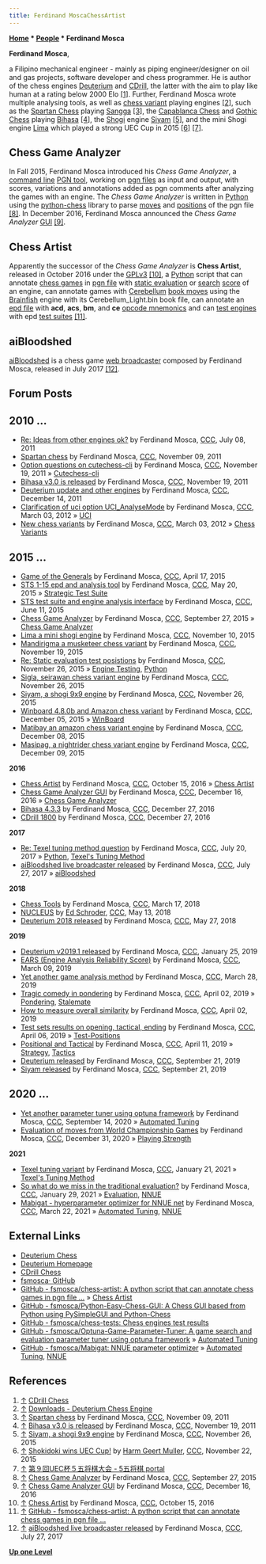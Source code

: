 ```yaml
---
title: Ferdinand MoscaChessArtist
---
```

**[Home](Home "Home") * [People](People "People") * Ferdinand Mosca**

**Ferdinand Mosca**,

a Filipino mechanical engineer - mainly as piping engineer/designer on oil and gas projects, software developer and chess programmer. He is author of the chess engines [Deuterium](Deuterium "Deuterium") and [CDrill](index.php?title=CDrill&action=edit&redlink=1 "CDrill (page does not exist)"), the latter with the aim to play like human at a rating below 2000 Elo <a id="cite-note-1" href="#cite-ref-1">[1]</a>.
Further, Ferdinand Mosca wrote multiple analysing tools, as well as [chess variant](Games#ChessVariants "Games") playing engines <a id="cite-note-2" href="#cite-ref-2">[2]</a>, such as the [Spartan Chess](index.php?title=Spartan_Chess&action=edit&redlink=1 "Spartan Chess (page does not exist)") playing [Sangga](index.php?title=Sangga&action=edit&redlink=1 "Sangga (page does not exist)") <a id="cite-note-3" href="#cite-ref-3">[3]</a>,
the [Capablanca Chess](index.php?title=Capablanca_Chess&action=edit&redlink=1 "Capablanca Chess (page does not exist)") and [Gothic Chess](index.php?title=Gothic_Chess&action=edit&redlink=1 "Gothic Chess (page does not exist)") playing [Bihasa](index.php?title=Bihasa&action=edit&redlink=1 "Bihasa (page does not exist)") <a id="cite-note-4" href="#cite-ref-4">[4]</a>,
the [Shogi](Shogi "Shogi") engine [Siyam](index.php?title=Siyam&action=edit&redlink=1 "Siyam (page does not exist)") <a id="cite-note-5" href="#cite-ref-5">[5]</a>,
and the mini Shogi engine [Lima](index.php?title=Lima&action=edit&redlink=1 "Lima (page does not exist)") which played a strong UEC Cup in 2015 <a id="cite-note-6" href="#cite-ref-6">[6]</a> <a id="cite-note-7" href="#cite-ref-7">[7]</a>.

## Chess Game Analyzer

In Fall 2015, Ferdinand Mosca introduced his *Chess Game Analyzer*, a [command line](CLI "CLI") [PGN tool](Utilities#PGN "Utilities"), working on [pgn files](Portable_Game_Notation "Portable Game Notation") as input and output, with scores, variations and annotations added as pgn comments after analyzing the games with an engine. The *Chess Game Analyzer* is written in [Python](Python "Python") using the [python-chess](Python-chess "Python-chess") library to parse [moves](Moves "Moves") and [positions](Chess_Position "Chess Position") of the pgn file <a id="cite-note-8" href="#cite-ref-8">[8]</a>. In December 2016, Ferdinand Mosca announced the *Chess Game Analyzer* [GUI](GUI "GUI") <a id="cite-note-9" href="#cite-ref-9">[9]</a>.

## Chess Artist

Apparently the successor of the *Chess Game Analyzer* is **Chess Artist**, released in October 2016 under the [GPLv3](Free_Software_Foundation#GPL "Free Software Foundation") <a id="cite-note-10" href="#cite-ref-10">[10]</a>, a [Python](Python "Python") script that can annotate [chess games](Chess_Game "Chess Game") in [pgn file](Portable_Game_Notation "Portable Game Notation") with [static evaluation](Evaluation "Evaluation") or [search](Search "Search") [score](Score "Score") of an engine, can annotate games with [Cerebellum](index.php?title=Cerebellum&action=edit&redlink=1 "Cerebellum (page does not exist)") [book moves](Opening_Book "Opening Book") using the [Brainfish](Brainfish "Brainfish") engine with its Cerebellum_Light.bin book file, can annotate an [epd file](Extended_Position_Description "Extended Position Description") with **acd**, **acs**, **bm**, and **ce** [opcode mnemonics](Extended_Position_Description#mnemonics "Extended Position Description") and can [test engines](Engine_Testing "Engine Testing") with epd [test suites](Test_Positions "Test-Positions") <a id="cite-note-11" href="#cite-ref-11">[11]</a>.

## aiBloodshed

[aiBloodshed](AiBloodshed "AiBloodshed") is a chess game [web broadcaster](Web_Broadcast "Web Broadcast") composed by Ferdinand Mosca, released in July 2017 <a id="cite-note-12" href="#cite-ref-12">[12]</a>.

## Forum Posts

## 2010 ...

- [Re: Ideas from other engines ok?](http://www.talkchess.com/forum/viewtopic.php?t=39647&start=2) by Ferdinand Mosca, [CCC](CCC "CCC"), July 08, 2011
- [Spartan chess](http://www.talkchess.com/forum/viewtopic.php?t=41034) by Ferdinand Mosca, [CCC](CCC "CCC"), November 09, 2011
- [Option questions on cutechess-cli](http://www.talkchess.com/forum/viewtopic.php?t=41138) by Ferdinand Mosca, [CCC](CCC "CCC"), November 19, 2011 » [Cutechess-cli](Cutechess-cli "Cutechess-cli")
- [Bihasa v3.0 is released](http://www.talkchess.com/forum/viewtopic.php?t=42106) by Ferdinand Mosca, [CCC](CCC "CCC"), November 19, 2011
- [Deuterium update and other engines](http://www.talkchess.com/forum/viewtopic.php?t=41450) by Ferdinand Mosca, [CCC](CCC "CCC"), December 14, 2011
- [Clarification of uci option UCI_AnalyseMode](http://www.talkchess.com/forum/viewtopic.php?t=42720) by Ferdinand Mosca, [CCC](CCC "CCC"), March 03, 2012 » [UCI](UCI "UCI")
- [New chess variants](http://www.talkchess.com/forum/viewtopic.php?t=43291) by Ferdinand Mosca, [CCC](CCC "CCC"), March 03, 2012 » [Chess Variants](Games#ChessVariants "Games")

## 2015 ...

- [Game of the Generals](http://www.talkchess.com/forum/viewtopic.php?t=56028) by Ferdinand Mosca, [CCC](CCC "CCC"), April 17, 2015
- [STS 1-15 epd and analysis tool](http://www.talkchess.com/forum/viewtopic.php?t=56435) by Ferdinand Mosca, [CCC](CCC "CCC"), May 20, 2015 » [Strategic Test Suite](Strategic_Test_Suite "Strategic Test Suite")
- [STS test suite and engine analysis interface](http://www.talkchess.com/forum/viewtopic.php?t=56653) by Ferdinand Mosca, [CCC](CCC "CCC"), June 11, 2015
- [Chess Game Analyzer](http://www.talkchess.com/forum/viewtopic.php?t=57770) by Ferdinand Mosca, [CCC](CCC "CCC"), September 27, 2015 » [Chess Game Analyzer](#chessgameanalyzer)
- [Lima a mini shogi engine](http://www.talkchess.com/forum/viewtopic.php?t=58215) by Ferdinand Mosca, [CCC](CCC "CCC"), November 10, 2015
- [Mandirigma a musketeer chess variant](http://www.talkchess.com/forum/viewtopic.php?t=58295) by Ferdinand Mosca, [CCC](CCC "CCC"), November 19, 2015
- [Re: Static evaluation test posistions](http://www.talkchess.com/forum/viewtopic.php?t=58359&start=2) by Ferdinand Mosca, [CCC](CCC "CCC"), November 26, 2015 » [Engine Testing](Engine_Testing "Engine Testing"), [Python](Python "Python")
- [Sigla, seirawan chess variant engine](http://www.talkchess.com/forum/viewtopic.php?t=58379) by Ferdinand Mosca, [CCC](CCC "CCC"), November 26, 2015
- [Siyam, a shogi 9x9 engine](http://www.talkchess.com/forum/viewtopic.php?t=58381) by Ferdinand Mosca, [CCC](CCC "CCC"), November 26, 2015
- [Winboard 4.8.0b and Amazon chess variant](http://www.talkchess.com/forum/viewtopic.php?t=58482) by Ferdinand Mosca, [CCC](CCC "CCC"), December 05, 2015 » [WinBoard](WinBoard "WinBoard")
- [Matibay an amazon chess variant engine](http://www.talkchess.com/forum/viewtopic.php?t=58518) by Ferdinand Mosca, [CCC](CCC "CCC"), December 08, 2015
- [Masipag, a nightrider chess variant engine](http://www.talkchess.com/forum/viewtopic.php?t=58533) by Ferdinand Mosca, [CCC](CCC "CCC"), December 09, 2015

**2016**

- [Chess Artist](http://www.talkchess.com/forum/viewtopic.php?t=61723) by Ferdinand Mosca, [CCC](CCC "CCC"), October 15, 2016 » [Chess Artist](#chessartist)
- [Chess Game Analyzer GUI](http://www.talkchess.com/forum/viewtopic.php?t=62500) by Ferdinand Mosca, [CCC](CCC "CCC"), December 16, 2016 » [Chess Game Analyzer](#chessgameanalyzer)
- [Bihasa 4.3.3](http://www.talkchess.com/forum/viewtopic.php?t=62615) by Ferdinand Mosca, [CCC](CCC "CCC"), December 27, 2016
- [CDrill 1800](http://www.talkchess.com/forum/viewtopic.php?t=62624) by Ferdinand Mosca, [CCC](CCC "CCC"), December 27, 2016

**2017**

- [Re: Texel tuning method question](http://www.talkchess.com/forum/viewtopic.php?t=64189&start=42) by Ferdinand Mosca, [CCC](CCC "CCC"), July 20, 2017 » [Python](Python "Python"), [Texel's Tuning Method](Texel%27s_Tuning_Method "Texel's Tuning Method")
- [aiBloodshed live broadcaster released](http://www.talkchess.com/forum/viewtopic.php?t=64741) by Ferdinand Mosca, [CCC](CCC "CCC"), July 27, 2017 » [aiBloodshed](AiBloodshed "AiBloodshed")

**2018**

- [Chess Tools](http://www.talkchess.com/forum3/viewtopic.php?f=2&t=66853) by Ferdinand Mosca, [CCC](CCC "CCC"), March 17, 2018
- [NUCLEUS](http://www.talkchess.com/forum3/viewtopic.php?f=2&t=67434) by [Ed Schroder](Ed_Schroder "Ed Schroder"), [CCC](CCC "CCC"), May 13, 2018
- [Deuterium 2018 released](http://www.talkchess.com/forum3/viewtopic.php?f=2&t=67578) by Ferdinand Mosca, [CCC](CCC "CCC"), May 27, 2018

**2019**

- [Deuterium v2019.1 released](http://www.talkchess.com/forum3/viewtopic.php?f=2&t=69721) by Ferdinand Mosca, [CCC](CCC "CCC"), January 25, 2019
- [EARS (Engine Analysis Reliability Score)](http://www.talkchess.com/forum3/viewtopic.php?f=2&t=70151) by Ferdinand Mosca, [CCC](CCC "CCC"), March 09, 2019
- [Yet another game analysis method](http://www.talkchess.com/forum3/viewtopic.php?f=2&t=70339) by Ferdinand Mosca, [CCC](CCC "CCC"), March 28, 2019
- [Tragic comedy in pondering](http://www.talkchess.com/forum3/viewtopic.php?f=2&t=70385) by Ferdinand Mosca, [CCC](CCC "CCC"), April 02, 2019 » [Pondering](Pondering "Pondering"), [Stalemate](Stalemate "Stalemate")
- [How to measure overall similarity](http://www.talkchess.com/forum3/viewtopic.php?f=2&t=70390) by Ferdinand Mosca, [CCC](CCC "CCC"), April 02, 2019
- [Test sets results on opening, tactical, ending](http://www.talkchess.com/forum3/viewtopic.php?f=2&t=70426) by Ferdinand Mosca, [CCC](CCC "CCC"), April 06, 2019 » [Test-Positions](Test_Positions "Test-Positions")
- [Positional and Tactical](http://www.talkchess.com/forum3/viewtopic.php?f=7&t=70472) by Ferdinand Mosca, [CCC](CCC "CCC"), April 11, 2019 » [Strategy](Strategy "Strategy"), [Tactics](Tactics "Tactics")
- [Deuterium released](http://www.talkchess.com/forum3/viewtopic.php?f=2&t=71875) by Ferdinand Mosca, [CCC](CCC "CCC"), September 21, 2019
- [Siyam released](http://www.talkchess.com/forum3/viewtopic.php?f=2&t=71876) by Ferdinand Mosca, [CCC](CCC "CCC"), September 21, 2019

## 2020 ...

- [Yet another parameter tuner using optuna framework](http://www.talkchess.com/forum3/viewtopic.php?f=2&t=75104) by Ferdinand Mosca, [CCC](CCC "CCC"), September 14, 2020 » [Automated Tuning](Automated_Tuning "Automated Tuning")
- [Evaluation of moves from World Championship Games](http://www.talkchess.com/forum3/viewtopic.php?f=2&t=76198) by Ferdinand Mosca, [CCC](CCC "CCC"), December 31, 2020 » [Playing Strength](Playing_Strength "Playing Strength")

**2021**

- [Texel tuning variant](http://www.talkchess.com/forum3/viewtopic.php?f=7&t=76380) by Ferdinand Mosca, [CCC](CCC "CCC"), January 21, 2021 » [Texel's Tuning Method](Texel%27s_Tuning_Method "Texel's Tuning Method")
- [So what do we miss in the traditional evaluation?](http://www.talkchess.com/forum3/viewtopic.php?f=2&t=76446) by Ferdinand Mosca, [CCC](CCC "CCC"), January 29, 2021 » [Evaluation](Evaluation "Evaluation"), [NNUE](NNUE "NNUE")
- [Mabigat - hyperparameter optimizer for NNUE net](http://www.talkchess.com/forum3/viewtopic.php?f=2&t=76917) by Ferdinand Mosca, [CCC](CCC "CCC"), March 22, 2021 » [Automated Tuning](Automated_Tuning "Automated Tuning"), [NNUE](NNUE "NNUE")

## External Links

- [Deuterium Chess](https://sites.google.com/view/deuterium-chess/home)
- [Deuterium Homepage](https://sites.google.com/site/deuteriumengine/)
- [CDrill Chess](https://sites.google.com/view/cdrill)
- [fsmosca· GitHub](https://github.com/fsmosca)
- [GitHub - fsmosca/chess-artist: A python script that can annotate chess games in pgn file ...](https://github.com/fsmosca/chess-artist) » [Chess Artist](#chessartist)
- [GitHub - fsmosca/Python-Easy-Chess-GUI: A Chess GUI based from Python using PySimpleGUI and Python-Chess](https://github.com/fsmosca/Python-Easy-Chess-GUI)
- [GitHub - fsmosca/chess-tests: Chess engines test results](https://github.com/fsmosca/chess-tests)
- [GitHub - fsmosca/Optuna-Game-Parameter-Tuner: A game search and evaluation parameter tuner using optuna framework](https://github.com/fsmosca/Optuna-Game-Parameter-Tuner) » [Automated Tuning](Automated_Tuning "Automated Tuning")
- [GitHub - fsmosca/Mabigat: NNUE parameter optimizer](https://github.com/fsmosca/Mabigat) » [Automated Tuning](Automated_Tuning "Automated Tuning"), [NNUE](NNUE "NNUE")

## References

1. <a id="cite-ref-1" href="#cite-note-1">↑</a> [CDrill Chess](https://sites.google.com/view/cdrill)
1. <a id="cite-ref-2" href="#cite-note-2">↑</a> [Downloads - Deuterium Chess Engine](https://sites.google.com/site/deuteriumengine/files)
1. <a id="cite-ref-3" href="#cite-note-3">↑</a> [Spartan chess](http://www.talkchess.com/forum/viewtopic.php?t=41034) by Ferdinand Mosca, [CCC](CCC "CCC"), November 09, 2011
1. <a id="cite-ref-4" href="#cite-note-4">↑</a> [Bihasa v3.0 is released](http://www.talkchess.com/forum/viewtopic.php?t=42106) by Ferdinand Mosca, [CCC](CCC "CCC"), November 19, 2011
1. <a id="cite-ref-5" href="#cite-note-5">↑</a> [Siyam, a shogi 9x9 engine](http://www.talkchess.com/forum/viewtopic.php?t=58381) by Ferdinand Mosca, [CCC](CCC "CCC"), November 26, 2015
1. <a id="cite-ref-6" href="#cite-note-6">↑</a> [Shokidoki wins UEC Cup!](http://www.talkchess.com/forum/viewtopic.php?t=58329) by [Harm Geert Muller](Harm_Geert_Muller "Harm Geert Muller"), [CCC](CCC "CCC"), November 22, 2015
1. <a id="cite-ref-7" href="#cite-note-7">↑</a> [第９回UEC杯５五将棋大会 - 5五将棋 portal](http://minerva.cs.uec.ac.jp/~uec55shogi/wiki.cgi?page=%C2%E8%A3%B9%B2%F3UEC%C7%D5%A3%B5%B8%DE%BE%AD%B4%FD%C2%E7%B2%F1)
1. <a id="cite-ref-8" href="#cite-note-8">↑</a> [Chess Game Analyzer](http://www.talkchess.com/forum/viewtopic.php?t=57770) by Ferdinand Mosca, [CCC](CCC "CCC"), September 27, 2015
1. <a id="cite-ref-9" href="#cite-note-9">↑</a> [Chess Game Analyzer GUI](http://www.talkchess.com/forum/viewtopic.php?t=62500) by Ferdinand Mosca, [CCC](CCC "CCC"), December 16, 2016
1. <a id="cite-ref-10" href="#cite-note-10">↑</a> [Chess Artist](http://www.talkchess.com/forum/viewtopic.php?t=61723) by Ferdinand Mosca, [CCC](CCC "CCC"), October 15, 2016
1. <a id="cite-ref-11" href="#cite-note-11">↑</a> [GitHub - fsmosca/chess-artist: A python script that can annotate chess games in pgn file ...](https://github.com/fsmosca/chess-artist)
1. <a id="cite-ref-12" href="#cite-note-12">↑</a> [aiBloodshed live broadcaster released](http://www.talkchess.com/forum/viewtopic.php?t=64741) by Ferdinand Mosca, [CCC](CCC "CCC"), July 27, 2017

**[Up one Level](People "People")**

